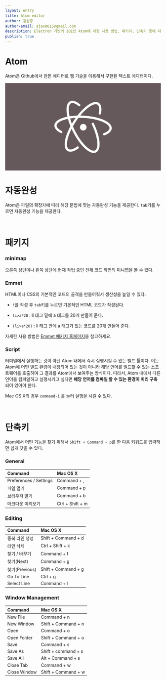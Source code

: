 ```yaml
---
layout: entry
title: Atom editor
author: 김성중
author-email: ajax0615@gmail.com
description: Electron 기반의 IDE인 Atom에 대한 사용 방법, 패키지, 단축키 등에 대한 설명입니다.
publish: true
---
```



# Atom

Atom은 Github에서 만든 에디터로 웹 기술을 이용해서 구현된 텍스트 에디터이다.

![Atom](/images/2015/12/14/atom.png "Atom")

# 자동완성
Atom은 파일의 확장자에 따라 해당 문법에 맞는 자동완성 기능을 제공한다. `tab`키를 누르면 자동완성 기능을 제공한다.

<br>

# 패키지

### minimap

오른쪽 상단이나 왼쪽 상단에 현재 작업 중인 전체 코드 화면의 미니맵을 볼 수 있다.

### Emmet

HTML이나 CSS의 기본적인 코드의 골격을 만들어줘서 생산성을 높일 수 있다.

- `!`를 작성 후 `tab`키를 누르면 기본적인 HTML 코드가 작성된다.

- `li>a*20` : li 태그 밑에 a 태그를 20개 만들어 준다.

- `(li>a*20)` : li 태그 안에 a 태그가 있는 코드를 20개 만들어 준다.

자세한 사용 방법은 [Emmet 패키지 홈페이지](https://atom.io/packages/emmet)을 참고하세요.

### Script

터미널에서 실행하는 것이 아닌 Atom 내에서 즉시 실행시킬 수 있는 빌드 툴이다. 이는 Atom에 어떤 빌드 환경이 내장되어 있는 것이 아니라 해당 언어를 빌드할 수 있는 소프트웨어를 호출하여 그 결과를 Atom에서 보여주는 방식이다. 따라서, Atom 내에서 다른 언어를 컴파일하고 실행시키고 싶다면 **해당 언어를 컴파일 할 수 있는 환경이 미리 구축** 되어 있어야 한다.

Mac OS X의 경우 `command-i` 를 눌러 실행을 시킬 수 있다.

<br>

# 단축키

Atom에서 어떤 기능을 찾기 위해서 `Shift + Command + p`를 한 다음 키워드를 입력하면 쉽게 찾을 수 있다.

### General

| Command | Mac OS X |
| :--- | :--- |
| Preferences / Settings | Command + , |
| 파일 열기 | Command + p |
| 브라우저 열기 | Command + b |
| 마크다운 미리보기 | Ctrl + Shift + m |

### Editing

| Command | Mac OS X |
| :--- | :--- |
| 중복 라인 생성 | Shift + Command + d |
| 라인 삭제 | Ctrl + Shift + k |
| 찾기 / 바꾸기 | Command + f |
| 찾기(Next) | Command + g |
| 찾기(Previous) | Shift + Command + g |
| Go To Line | Ctrl + g |
| Select Line | Command + l |

### Window Management

| Command | Mac OS X |
| :--- | :--- |
| New File | Command + n |
| New Window | Shift + Command + n |
| Open | Command + o |
| Open Folder | Shift + Command + o |
| Save | Command + s |
| Save As | Shift + command + s |
| Save All | Alt + Command + s |
| Close Tab | Command + w |
| Close Window | Shift + Command + w |
